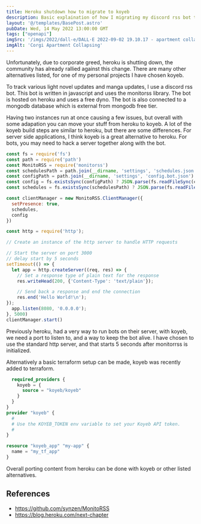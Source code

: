 ```yaml
---
title: Heroku shutdown how to migrate to koyeb
description: Basic explaination of how I migrating my discord rss bot to koyeb
layout: '@/templates/BasePost.astro'
pubDate: Wed, 14 May 2022 13:00:00 GMT
tags: ["openapi"]
imgSrc: '/imgs/2022/dall-e/DALL·E 2022-09-02 19.10.17 - apartment collapsing while corgi watches.png'
imgAlt: 'Corgi Apartment Collapsing'
---
```


Unfortunately, due to corporate greed, heroku is shutting down, the community has already rallied against this change. There are many other alternatives listed, for one of my personal projects I have chosen koyeb.

To track various light novel updates and manga updates, I use a discord rss bot. This bot is written in javascript and uses the monitorss library. The bot is hosted on heroku and uses a free dyno. The bot is also connected to a mongodb database which is external from mongodb free tier.

Having two instances run at once causing a few issues, but overall with some adapation you can move your stuff from heroku to koyeb. A lot of the koyeb build steps are similar to heroku, but there are some differences. For server side applications, I think koyeb is a great alternative to heroku. For bots, you may need to hack a server together along with the bot.

```js
const fs = require('fs')
const path = require('path')
const MonitoRSS = require('monitorss')
const schedulesPath = path.join(__dirname, 'settings', 'schedules.json')
const configPath = path.join(__dirname, 'settings', 'config.bot.json')
const config = fs.existsSync(configPath) ? JSON.parse(fs.readFileSync(configPath)) : {}
const schedules = fs.existsSync(schedulesPath) ? JSON.parse(fs.readFileSync(schedulesPath)) : {}

const clientManager = new MonitoRSS.ClientManager({
  setPresence: true,
  schedules,
  config
})

const http = require('http');

// Create an instance of the http server to handle HTTP requests

// Start the server on port 3000
// delay start by 5 seconds
setTimeout(() => {
  let app = http.createServer((req, res) => {
    // Set a response type of plain text for the response
    res.writeHead(200, {'Content-Type': 'text/plain'});

    // Send back a response and end the connection
    res.end('Hello World!\n');
});
  app.listen(8080, '0.0.0.0');
}, 5000)
clientManager.start()
```

Previously heroku, had a very way to run bots on their server, with koyeb, we need a port to listen to, and a way to keep the bot alive. I have chosen to use the standard http server, and that starts 5 seconds after monitorrss is initialized.

Alternatively a basic terraform setup can be made, koyeb was recently added to terraform.

```terraform {
  required_providers {
    koyeb = {
      source = "koyeb/koyeb"
    }
  }
}
provider "koyeb" {
  #
  # Use the KOYEB_TOKEN env variable to set your Koyeb API token.
  #
}

resource "koyeb_app" "my-app" {
  name = "my_tf_app"
}
```

Overall porting content from heroku can be done with koyeb or other listed alternatives.

## References
* https://github.com/synzen/MonitoRSS
* https://blog.heroku.com/next-chapter